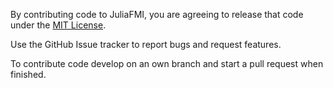 By contributing code to JuliaFMI, you are agreeing to release that code
under the [MIT License](https://github.com/JuliaEditorSupport/julia-vscode/blob/master/LICENSE).

Use the GitHub Issue tracker to report bugs and request features.

To contribute code develop on an own branch and start a pull request when finished.
